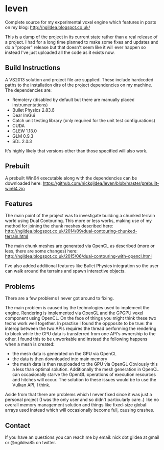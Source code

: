 # leven
Complete source for my experimental voxel engine which features in posts on my blog: http://ngildea.blogspot.co.uk/

This is a dump of the project in its current state rather than a real release of a project. I had for a long time planned to make some fixes and updates and do a "proper" release but that doesn't seem like it will ever happen so instead I've just uploaded all the code as it exists now.

## Build Instructions
A VS2013 solution and project file are supplied. These include hardcoded paths to the installation dirs of the project dependencies on my machine. The dependencies are:
  * Remotery (disabled by default but there are manually placed instrumentations)
  * Bullet Physics 2.83.6
  * Dear ImGui
  * Catch unit testing library (only required for the unit test configurations)
  * CUDA 
  * GLEW 1.13.0
  * GLM 0.9.3
  * SDL 2.0.3

It's highly likely that versions other than those specified will also work.

## Prebuilt
A prebuilt Win64 executable along with the dependencies can be downloaded here: https://github.com/nickgildea/leven/blob/master/prebuilt-win64.zip

## Features
The main point of the project was to investigate building a chunked terrain world using Dual Contouring. This more or less works, making use of my method for joining the chunk meshes described here: http://ngildea.blogspot.co.uk/2014/09/dual-contouring-chunked-terrain.html

The main chunk meshes are generated via OpenCL as described (more or less, there are some changes) here: http://ngildea.blogspot.co.uk/2015/06/dual-contouring-with-opencl.html

I've also added additional features like Bullet Physics integration so the user can walk around the terrains and spawn interactive objects.

## Problems
There are a few problems I never got around to fixing. 

The main problem is caused by the technologies used to implement the engine. Rendering is implemented via OpenGL and the GPGPU voxel component using OpenCL. On the face of things you might think these two techs work well together. In practise I found the oppposite to be true: the interop between the two APIs requires the thread performing the rendering to block while the GPU data is transferred from one API's ownership to the other. I found this to be unworkable and instead the following happens when a mesh is created:
  * the mesh data is generated on the GPU via OpenCL
  * the data is then downloaded into main memory
  * the mesh data is then reuploaded to the GPU via OpenGL
Obviously this a less than optimal solution. Additionally the mesh generation in OpenCL can occasionally starve the OpenGL operations of execution resources and hitches will occur. The solution to these issues would be to use the Vulkan API, I think.

Aside from that there are problems which I never fixed since it was just a personal project (I was the only user and so didn't particularly care..) like no overall memory management solution and things like fixed-size global arrays used instead which will occasionally become full, causing crashes.

## Contact

If you have an questions you can reach me by email: nick dot gildea at gmail or @ngildea85 on twitter.

